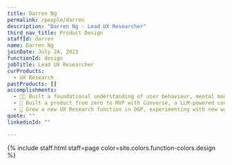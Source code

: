 ```yaml
---
title: Darren Ng
permalink: /people/darren
description: "Darren Ng - Lead UX Researcher"
third_nav_title: Product Design
staffId: darren
name: Darren Ng
joinDate: July 24, 2023
functionId: design
jobTitle: Lead UX Researcher
curProducts:
  - UX Research
pastProducts: []
accomplishments:
  - 🏋🏻 Built a foundational understanding of user behaviour, mental models and pain points related to sports participation for individuals and companies.
  - 🎤 Built a product from zero to MVP with Converse, a LLM-powered conversational chatbot for English students to practice speaking skills.
  - 🌱 Grew a new UX Research function in OGP, experimenting with new ways of working and operational processes to support the success of UX Research work organisationally
quote: ""
linkedinId: ""

---
```


{% include staff.html staff=page color=site.colors.function-colors.design %}
